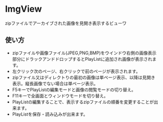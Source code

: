 # ImgView
zipファイルでアーカイブされた画像を見開き表示するビューワ

## 使い方
* zipファイルや画像ファイル(JPEG,PNG,BMP)をウインドウ右側の画像表示部分にドラックアンドドロップするとPlayListに追加され画像が表示されます。
* 左クリック次のページ、右クリックで前のページが表示されます。
* zipファイル又はディレクトりの最初の画像は単ページ表示、以降は見開き表示。縦長画像でない場合は単ページ表示。
* F5キーでPlayListの編集モードと画像の閲覧モードの切り替え。
* F11キーで全画面とウィンドウモードを切り替え。
* PlayListの編集することで、表示するzipファイルの順番を変更することが出来ます。
* PlayListを保存・読み込みが出来ます。

